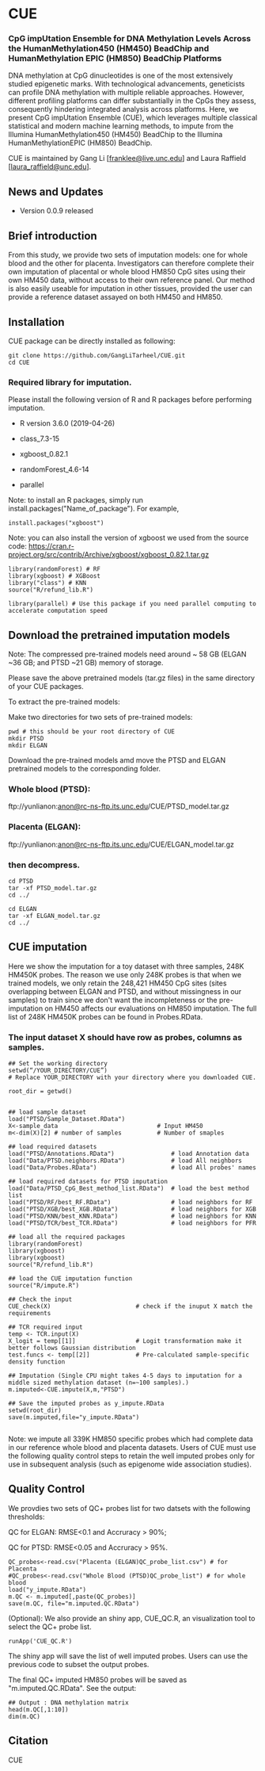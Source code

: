 # CUE
### CpG impUtation Ensemble for DNA Methylation Levels Across the HumanMethylation450 (HM450) BeadChip and HumanMethylation EPIC (HM850) BeadChip Platforms

DNA methylation at CpG dinucleotides is one of the most extensively studied epigenetic marks. 
With technological advancements, geneticists can profile DNA methylation with multiple reliable approaches. 
However, different profiling platforms can differ substantially in the CpGs they assess, consequently hindering integrated analysis across platforms. 
Here, we present CpG impUtation Ensemble (CUE), which leverages multiple classical statistical and modern machine learning methods, to impute from the Illumina HumanMethylation450 (HM450) BeadChip to the Illumina HumanMethylationEPIC (HM850) BeadChip. 

CUE is maintained by Gang Li [franklee@live.unc.edu] and Laura Raffield [laura_raffield@unc.edu].

## News and Updates
* Version 0.0.9 released

## Brief introduction
From this study, we provide two sets of imputation models: one for whole blood and the other for placenta. 
Investigators can therefore complete their own imputation of placental or whole blood HM850 CpG sites using their own HM450 data, without access to their own reference panel. 
Our method is also easily useable for imputation in other tissues, provided the user can provide a reference dataset assayed on both HM450 and HM850.

## Installation 

CUE package can be directly installed as following:
```
git clone https://github.com/GangLiTarheel/CUE.git
cd CUE
```

<!-- ```{r installation}
install.packages("devtools")

devtools::install_github("")
``` -->
<!-- 

## Set up the library
```{r init, message=TRUE}
library("CUE")
``` -->
### Required library for imputation.
Please install the following version of R and R packages before performing imputation.



* R version 3.6.0 (2019-04-26)

* class_7.3-15        
* xgboost_0.82.1      
* randomForest_4.6-14
* parallel

Note: to install an R packages, simply run install.packages("Name_of_package"). For example,
```
install.packages("xgboost")
```

Note: you can also install the version of xgboost we used from the source code:
https://cran.r-project.org/src/contrib/Archive/xgboost/xgboost_0.82.1.tar.gz


```{r init, message=TRUE}
library(randomForest) # RF
library(xgboost) # XGBoost
library("class") # KNN
source("R/refund_lib.R")

library(parallel) # Use this package if you need parallel computing to accelerate computation speed

```

## Download the pretrained imputation models 

Note: The compressed pre-trained models need around ~ 58 GB (ELGAN ~36 GB; and PTSD ~21 GB) memory of storage.


Please save the above pretrained models (tar.gz files) in the same directory of your CUE packages.

To extract the pre-trained models:

Make two directories for two sets of pre-trained models:
```
pwd # this should be your root directory of CUE
mkdir PTSD
mkdir ELGAN
```

Download the pre-trained models amd move the PTSD and ELGAN pretrained models to the corresponding folder.
### Whole blood (PTSD): 
ftp://yunlianon:anon@rc-ns-ftp.its.unc.edu/CUE/PTSD_model.tar.gz
### Placenta (ELGAN): 
ftp://yunlianon:anon@rc-ns-ftp.its.unc.edu/CUE/ELGAN_model.tar.gz


###  then decompress.

```
cd PTSD
tar -xf PTSD_model.tar.gz
cd ../

cd ELGAN
tar -xf ELGAN_model.tar.gz
cd ../
```

## CUE imputation
Here we show the imputation for a toy dataset with three samples, 248K HM450K probes. 
The reason we use only 248K probes is that when we trained models, we only retain the 248,421 HM450 CpG sites (sites overlapping between ELGAN and PTSD, and without missingness in our samples) to train since we don't want the incompleteness or the pre-imputation on HM450 affects our evaluations on HM850 imputation.
The full list of 248K HM450K probes can be found in Probes.RData.
###  The input dataset X should have row as probes, columns as samples.
```{r perform imputation}
## Set the working directory
setwd(“/YOUR_DIRECTORY/CUE”)
# Replace YOUR_DIRECTORY with your directory where you downloaded CUE.

root_dir = getwd()


## load sample dataset
load("PTSD/Sample_Dataset.RData")
X<-sample_data                            # Input HM450
m<-dim(X)[2] # number of samples          # Number of smaples

## load required datasets 
load("PTSD/Annotations.RData")                # load Annotation data
load("Data/PTSD.neighbors.RData")             # load All neighbors
load("Data/Probes.RData")                     # load All probes' names

## load required datasets for PTSD imputation
load("Data/PTSD_CpG_Best_method_list.RData")  # load the best method list 
load("PTSD/RF/best_RF.RData")                 # load neighbors for RF
load("PTSD/XGB/best_XGB.RData")               # load neighbors for XGB
load("PTSD/KNN/best_KNN.RData")               # load neighbors for KNN
load("PTSD/TCR/best_TCR.RData")               # load neighbors for PFR

## load all the required packages
library(randomForest)
library(xgboost)
library(xgboost)
source("R/refund_lib.R")

## load the CUE imputation function
source("R/impute.R")

## Check the input
CUE_check(X)                        # check if the inuput X match the requirements

## TCR required input	
temp <- TCR.input(X)
X_logit = temp[[1]]                 # Logit transformation make it better follows Gaussian distribution
test.funcs <- temp[[2]]             # Pre-calculated sample-specific density function

## Imputation (Single CPU might takes 4-5 days to imputation for a middle sized methylation dataset (n=~100 samples).)
m.imputed<-CUE.impute(X,m,"PTSD")

## Save the imputed probes as y_impute.RData
setwd(root_dir)
save(m.imputed,file="y_impute.RData")


```

<!-- #m.imputed<-CUE.impute(X=X,m=m,tissue="PTSD") -->

Note: we impute all 339K HM850 specific probes which had complete data in our reference whole blood and placenta datasets. Users of CUE must use the following quality control steps to retain the well imputed probes only for use in subsequent analysis (such as epigenome wide association studies).

## Quality Control
We provdies two sets of QC+ probes list for two datsets with the following thresholds:

QC for ELGAN: RMSE<0.1 and Accruracy > 90%; 

QC for PTSD: RMSE<0.05 and Accruracy > 95%.
```{r subset}
QC_probes<-read.csv("Placenta (ELGAN)QC_probe_list.csv") # for Placenta
#QC_probes<-read.csv("Whole Blood (PTSD)QC_probe_list") # for whole blood
load("y_impute.RData")
m.QC <- m.imputed[,paste(QC_probes)]
save(m.QC, file="m.imputed.QC.RData")
```

(Optional): We also provide an shiny app, CUE_QC.R, an visualization tool to select the QC+ probe list.
```{r CUE_QC}
runApp('CUE_QC.R')
```
The shiny app will save the list of well imputed probes. Users can use the previous code to subset the output probes. 

The final QC+ imputed HM850 probes will be saved as "m.imputed.QC.RData". See the output:

```{r output from CUE}
## Output : DNA methylation matrix
head(m.QC[,1:10])
dim(m.QC)
```

## Citation
CUE

